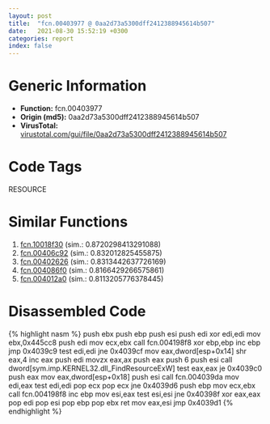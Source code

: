 ```yaml
---
layout: post
title:  "fcn.00403977 @ 0aa2d73a5300dff2412388945614b507"
date:   2021-08-30 15:52:19 +0300
categories: report
index: false
---
```


# Generic Information
- **Function:** fcn.00403977
- **Origin (md5):** 0aa2d73a5300dff2412388945614b507
- **VirusTotal:** [virustotal.com/gui/file/0aa2d73a5300dff2412388945614b507][virustotal_ref]

# Code Tags
<span class="tag" id="RESOURCE">RESOURCE</span>


# Similar Functions

1. [fcn.10018f30][similar_1_ref] (sim.: 0.8720298413291088)
2. [fcn.00406c92][similar_2_ref] (sim.: 0.832012825455875)
3. [fcn.00402626][similar_3_ref] (sim.: 0.8313442637726169)
4. [fcn.004086f0][similar_4_ref] (sim.: 0.8166429266575861)
5. [fcn.004012a0][similar_5_ref] (sim.: 0.8113205776378445)


# Disassembled Code

{% highlight nasm %}
push ebx
push ebp
push esi
push edi
xor edi,edi
mov ebx,0x445cc8
push edi
mov ecx,ebx
call fcn.004198f8
xor ebp,ebp
inc ebp
jmp 0x4039c9
test edi,edi
jne 0x4039cf
mov eax,dword[esp+0x14]
shr eax,4
inc eax
push edi
movzx eax,ax
push eax
push 6
push esi
call dword[sym.imp.KERNEL32.dll_FindResourceExW]
test eax,eax
je 0x4039c0
push eax
mov eax,dword[esp+0x18]
push esi
call fcn.004039da
mov edi,eax
test edi,edi
pop ecx
pop ecx
jne 0x4039d6
push ebp
mov ecx,ebx
call fcn.004198f8
inc ebp
mov esi,eax
test esi,esi
jne 0x40398f
xor eax,eax
pop edi
pop esi
pop ebp
pop ebx
ret
mov eax,esi
jmp 0x4039d1
{% endhighlight %}


[similar_1_ref]: /report/fcn.10018f30@2585b133c2e70968905cce13b1fc2654
[similar_2_ref]: /report/fcn.00406c92@6c5b0418e4a4c57d99cda47d2717045d
[similar_3_ref]: /report/fcn.00402626@1123b7aa5760238fe93045e585b8234c
[similar_4_ref]: /report/fcn.004086f0@a1c6b07868a0eea8f4ee5a872aa71909
[similar_5_ref]: /report/fcn.004012a0@7b00dd8f2abf54a73bfb09681334ff78
[virustotal_ref]: https://www.virustotal.com/gui/file/0aa2d73a5300dff2412388945614b507